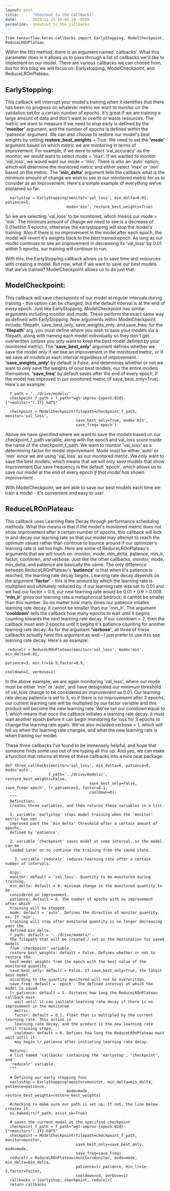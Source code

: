 ```yaml
---
layout: post
title:      "Shoutout to the Callbacks"
date:       2020-11-23 18:04:39 -0500
permalink:  shoutout_to_the_callbacks
---
```


`from tensorflow.keras.callbacks import EarlyStopping, ModelCheckpoint, ReduceLROnPlateau`

Within the fit() method, there is an argument named 'callbacks'. What this parameter does is it allows us to pass through a list of callbacks we'd like to implement on our model. There are various callbacks we can choose from, but for this blog we will focus on: Earlystopping, ModelCheckpoint, and ReduceLROnPlateau.

## **EarlyStopping:**

This callback will interrupt your model's training when it identifies that there has been no progress on whatever metric we want to monitor on the validation set for a certain number of epochs. It's great if we are training a large amount of data and don't want to overfit or waste resources. The metric we want to measure if we need to stop early is defined by the **'monitor'** argument, and the number of epochs is defined within the 'patience' argument. We can also choose to restore our model's best weights by setting **restore_best_weights** = True. We need to set the **'mode'** argument based on which metric we are montoring in terms of improvement. For example, if we were to select 'val_accuracy' as the monitor, we would want to select mode = 'max'. If we wanted to monitor 'val_loss', we would want our mode = 'min'. There is also an 'auto' option, which will determine the monitored metric and either select 'max' or 'min' based on the metric.  The **'min_delta'** argument tells the callback what is the minimum amount of change we wish to see in our monitored metric for us to consider as an improvement. Here's a simple example of everything we've explained so far:

```
  earlystop = EarlyStopping(monitor='val_loss', min_delta=0.01, patience=5, 
                           mode='min', restore_best_weights=True)
```

So we are selecting 'val_loss' to be monitored, which means our mode = 'min'. The minimum amount of change we need to see is a decrease of 0.01within 5 epochs, otherwise the earlystopping will stop the model's training. Also if there is no improvement in the model after each epoch, the model will revert it's weights back to the best trained epoch. As long as our model continues to see an improvement in decreasing its 'val_loss' by 0.01 within 5 epochs, our training will continue to run. 

With this, the EarlyStopping callback allows us to save time and resources with creating a model. But now, what if we want to save our best models that we've trained? ModelCheckpoint allows us to do just that.

## **ModelCheckpoint:**

This callback will save checkpoints of our model at regular intervals during training - this option can be changed, but the default interval is at the end of every epoch. Just like EarlyStopping, ModelCheckpoint has similar arguments including monitor and mode. These perform the exact same way as defined with EarlyStopping. New arguments within ModelCheckpoint include: filepath, save_best_only, save_weights_only, and save_freq.  for the **'filepath'** arg, you must define where you wish to save your models via a filepath, along with naming each model individually so they don't get overwritten (unless you only want to keep the best model defined by your monitored metric). The **'save_best_only'** argument defines whether we save the model only if we see an improvement in the monitored metric, or if we save all models at each interval regardless of improvement. **'save_weights_only'** by default is False, and determines whether or not we want to only save the weights of oour best models, our the entire models themselves. **'save_freq'** by default saves after the end of every epoch, if the model has improved in our monitored metric (if save_best_only=True). Here's an example:

```
  f_path = '../drive/models/'
  checkpoint_f_path = f_path+"wgt-improv-{epoch:02d}-{"+monitor+":.2f}.hdf5"
	
  checkpoint = ModelCheckpoint(filepath=checkpoint_f_path, monitor='val_loss', 
                               save_best_only=True, mode='min', 
                               save_freq='epoch')
```

Above we have specified where we want to save the models based on our checkpoint_f_path variable, along with the epoch and val_loss score inside the name of the checkpoint_f_path. We want to monitor 'val_loss' as a determining factor for model improvement. Mode must be either 'auto' or 'min' since we are using 'val_loss' as our monitored metric. We only want to save the best models, which means that we will only save models that show improvement Our save frequency is the default 'epoch', which allows us to save our model at the end of every epoch *if that model has shown improvement.* 

With ModelCheckpoint, we are able to save our best models each time we train a model - it's convenient and easy to use! 

## ReduceLROnPlateau:

This callback uses Learning Rate Decay through performance scheduling methods. What this means is that if the model's monitored metric does not show improvement after a certain number of epochs, this callback will kick in and decay our learning rate so that our model may attempt to reach the optimum values rather than continue to bounce around if our optimizer's learning rate is set too high. Here are some of ReduceLROnPlateau's arguments that we will touch on: monitor, mode, min_delta, patience, min_lr, factor, cooldown, and verbose. Just like the other callbacks, monitor, mode, min_delta, and patience are basically the same. The only difference between ReduceLROnPlateau's **'patience'** is that when it's patience is reached, the learning rate decay begins. Learning rate decay depends on the argument **'factor'** - this is the amount by which the learning rate is multiplied and ultimately reduced by. if our learning rate was set to 0.01 and we had our factor = 0.9, our new learning rate would be 0.01 * 0.9 = 0.009. **'min_lr'** gives our learning rate a metaphorical bedrock; it cannot be smaller than this number. So no matter how many times our patience intiates learning rate decay, it cannot be smaller than our 'min_lr'. The argument **'cooldown'** tells the callback how many epochs to wait until it begins counting towards the next learning rate decay. If our cooldown = 2, then the callback must wati 2 epochs until it begins it's patience counting for another learning rate decay. 
As for the argument **'verbose'**, all three of these callbacks actually have this argument as well - I just prefer to use it to see learning rate decay. Here's an example:

```
 reducelr = ReduceLROnPlateau(monitor='val_loss', mode='min', min_delta=0.01, 
                                                                  patience=3, min_lr=1e-5,factor=0.9, 
                                                                  cooldown=1, verbose=1)
```

In the above example, we are again monitoring 'val_loss', where our mode must be either 'min' or 'auto', and have designated our minimum threshold of val_loss change to be considered an improvement as 0.01. Our learning rate decay patience is set to 3, so if there is no improvement after 3 epochs, our current learning rate will be multiplied by our factor variable and this product will become the new learning rate. We've set our cooldown equal to 1, which means that once the callback initiates a learning rate decay, it must wait another epoch before it can begin monitoring for loss for 3 epochs to change the learning rate again. We've also included verbose = 1, which will tell us when the learning rate changes, and what the new learning rate is when training our model. 

These three callbacks I've found to be immensely helpful, and hope that someone finds some use out of me typing all this up. And yes, we can make a function that returns all three of these callbacks into a nice neat package:

```
def three_callbacks(monitor='val_loss', min_delta=0, patience=0, mode='auto', 
                   f_path='../drive/models/', restore_best_weights=False, 
									 save_best_only=False, save_freq='epoch', lr_patience=5, factor=0.1, 
									 cooldown=0):
  """
  Definition:
  Creates three variables, and then returns these variables in a list.

  1. variable 'earlystop' stops model training when the 'monitor' metric has not 
  improved past the 'min_delta' threshold after a certain amount of epochs, 
  defined by 'patience'. 

  2. variable 'checkpoint' saves model at some interval, so the model can be 
  loaded later on to continue the training from the saved state.
	
	3. variable 'reducelr' reduces learning rate after a certain number of intervals.

  Args:
  monitor: default = 'val_loss'. Quantity to be monitored during training.
  min_delta: default = 0. minimum change in the monitored quantity to be
  considered an improvement.
  patience: default = 0. The number of epochs with no improvement after which
  training will be stopped.
  mode: default = 'auto'. Defines the direction of monitor quantity. ex. If 'min', 
  training will stop after monitored quantity is no longer decreasing past the 
  defined min_delta. 
  f_path: default = '../drive/models/'.  
  The filepath that will be created / set as the destination for saved models 
  from 'checkpoint' variable.
  restore_best_weights: default = False. Defines whether or not to restore the 
  best model weights from the epoch with the best value of the monitored quantity.
  save_best_only: default = False. If save_best_only=True, the latest best model 
  according to the quantity monitored will not be overwritten.
  save_freq: default = 'epoch'. The defined interval at which the model is saved.
  lr_patience: default = 5. Dictates how long the ReduceLROnPlateau callback must 
	wait until it can initiate learning rate decay if there is no improvement in the monitored
	metric.
	factor: default = 0.1. Float that is multipled by the current learning rate. This action is 
	learning rate decay, and the product is the new learning rate until training stops.
	cooldown: default = 0. Defines how long the ReduceLROnPlateau must wait until it
	may begin lr_patience after initiating learning rate decay. 

  Returns:
  A list named 'callbacks' containing the 'earlystop', 'checkpoint', and
  'reducelr' variable.
  """
  
  # Defining our early stopping func
  earlystop = EarlyStopping(monitor=monitor, min_delta=min_delta, patience=patience, 
                           mode=mode, restore_best_weights=restore_best_weights)
    
  #checking to make sure our path is set up. If not, the line below creates it.
  os.makedirs(f_path, exist_ok=True)
    
  # saves the current model at the specified checkpoint
  checkpoint_f_path = f_path+"wgt-improv-{epoch:02d}-{"+monitor+":.2f}.hdf5"
  checkpoint = ModelCheckpoint(filepath=checkpoint_f_path, monitor=monitor, 
                               save_best_only=save_best_only, mode=mode, 
                               save_freq=save_freq)
  reducelr = ReduceLROnPlateau(monitor=monitor, mode=mode, min_delta=min_delta, 
                               patience=lr_patience, min_lr=1e-5,factor=factor, 
                               cooldown=cd, verbose=1)
  callbacks = [earlystop, checkpoint, reducelr]
  return callbacks
```

